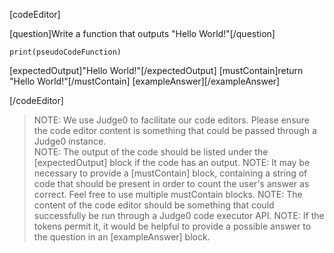 <!-- Example Code Editor Component -->

[codeEditor]

[question]Write a function that outputs "Hello World!"[/question]

```language
print(pseudoCodeFunction)
```

[expectedOutput]"Hello World!"[/expectedOutput]
[mustContain]return "Hello World!"[/mustContain]
[exampleAnswer][/exampleAnswer]

[/codeEditor]

<!-- End Example Code Editor Component -->
>NOTE: We use Judge0 to facilitate our code editors. Please ensure the code editor content is something that could be passed through a Judge0 instance.  
>NOTE: The output of the code should be listed under the [expectedOutput] block if the code has an output.
>NOTE: It may be necessary to provide a [mustContain] block, containing a string of code that should be present in order to count the user's answer as correct. Feel free to use multiple mustContain blocks.
>NOTE: The content of the code editor should be something that could successfully be run through a Judge0 code executor API.
>NOTE: If the tokens permit it, it would be helpful to provide a possible answer to the question in an [exampleAnswer] block. 